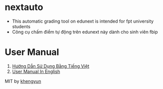 # nextauto

- This automatic grading tool on edunext is intended for fpt university students
- Công cụ chấm điểm tự động trên edunext này dành cho sinh viên fbip

# User Manual

1. [Hướng Dẫn Sử Dụng Bằng Tiếng Việt](https://github.com/khengyun/nextauto/tree/main/readme_vn#readme)
2. [User Manual In English](https://github.com/khengyun/nextauto/tree/main/readme_vn#readme)

MIT by [khengyun](https://github.com/khengyun)




